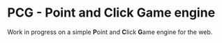 # PCG - Point and Click Game engine

Work in progress on a simple **P**oint and **C**lick **G**ame engine for the web.
